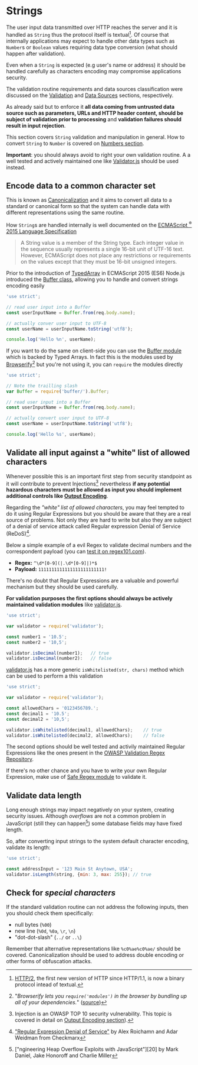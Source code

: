 # Strings

The user input data transmitted over HTTP reaches the server and it is handled
as `String` thus the protocol itself is textual[^1].
Of course that internally applications may expect to handle other data types
such as `Number`s or `Boolean` values requiring data type conversion (what
should happen after validation).

Even when a `String` is expected (e.g user's name or address) it should be
handled carefully as characters encoding may compromise applications security.

The validation routine requirements and data sources classification were
discussed on the [Validation][2] and [Data Sources][3] sections, respectively.

As already said but to enforce it **all data coming from untrusted data source
such as parameters, URLs and HTTP header content, should be subject of
validation prior to processing** and **validation failures should result in
input rejection**.

This section covers `String` validation and manipulation in general. How to
convert `String` to `Number` is covered on [Numbers section][4].

**Important**: you should always avoid to right your own validation routine. A
a well tested and actively maintained one like [Validator.js][5] should be used
instead.

## Encode data to a common character set

This is known as [Canonicalization][6] and it aims to convert all data to a
standard or canonical form so that the system can handle data with different
representations using the same routine.

How `String`s are handled internally is well documented on the [ECMAScript
<sup>&reg;</sup> 2015 Language Specification][7]

> A String value is a member of the String type. Each integer value in the
> sequence usually represents a single 16-bit unit of UTF-16 text. However,
> ECMAScript does not place any restrictions or requirements on the values
> except that they must be 16-bit unsigned integers.

Prior to the introduction of [TypedArray][8] in ECMAScript 2015 (ES6) Node.js
introduced the [Buffer class][9], allowing you to handle and convert strings
encoding easily

```javascript
'use strict';

// read user input into a Buffer
const userInputName = Buffer.from(req.body.name);

// actually conver user input to UTF-8
const userName = userInputName.toString('utf8');

console.log('Hello %n', userName);
```

If you want to do the same on client-side you can use the [Buffer module][10]
which is backed by Typed Arrays. In fact this is the modules used by
[Browserify][11][^2] but you're not using it, you can `require` the modules
directly

```javascript
'use strict';

// Note the trailling slash
var Buffer = require('buffer/').Buffer;

// read user input into a Buffer
const userInputName = Buffer.from(req.body.name);

// actually convert user input to UTF-8
const userName = userInputName.toString('utf8');

console.log('Hello %s', userName);
```

## Validate all input against a "white" list of allowed characters

Whenever possible this is an important first step from security standpoint as
it will contribute to prevent Injections[^3] nevertheless **if any potential
hazardous characters must be allowed as input you should implement additional
controls like [Output Encoding][13]**.

Regarding the _"white" list of allowed characters_, you may feel tempted to do
it using Regular Expressions but you should be aware that they are a real
source of problems. Not only they are hard to write but also they are subject
of a denial of service attack called Regular expression Denial of Service
(ReDoS)[^4].

Below a simple example of a evil Regex to validate decimal numbers and the
correspondent payload (you can [test it on regex101.com][16]).

* **Regex:** `^\d*[0-9](|.\d*[0-9]|)*$`
* **Payload:** `1111111111111111111111111!`

There's no doubt that Regular Expressions are a valuable and powerful
mechanism but they should be used carefully.

**For validation purposes the first options should always be actively
maintained validation modules** like [validator.js][17].

```javascript
'use strict';

var validator = require('validator');

const number1 = '10.5';
const number2 = '10,5';

validator.isDecimal(number1);   // true
validator.isDecimal(number2):   // false
```

[validator.js][17] has a more generic `isWhitelisted(str, chars)` method which
can be used to perform a this validation

```javascript
'use strict';

var validator = require('validator');

const allowedChars = '0123456789.';
const decimal1 = '10.5';
const decimal2 = '10,5';

validator.isWhitelisted(decimal1, allowedChars);    // true
validator.isWhitelisted(decimal2, allowedChars);    // false
```

The second options should be well tested and activily maintained Regular
Expressions like the ones present in the
[OWASP Validation Regex Repository][18].

If there's no other chance and you have to write your own Regular Expression,
make use of [Safe Regex module][19] to validate it.

## Validate data length

Long enough strings may impact negatively on your system, creating security
issues. Although _overflows_ are not a common problem in JavaScript (still they
can happen[^5]) some database fields may have fixed length.

So, after converting input strings to the system default character encoding,
validate its length:

```javascript
'use strict';

const addressInput = '123 Main St Anytown, USA';
validator.isLength(string, {min: 3, max: 255}); // true
```

## Check for _special characters_

If the standard validation routine can not address the following inputs, then
you should check them specifically:

* null bytes (`%00`)
* new line (`%0d`, `%0a`, `\r`, `\n`)
* "dot-dot-slash" (`../` or `..\`)

Remember that alternative representations like `%c0%ae%c0%ae/` should be
covered. Canonicalization should be used to address double encoding or other
forms of obfuscation attacks.

[^1]: [HTTP/2][1], the first new version of HTTP since HTTP/1.1, is now a binary protocol intead of textual.
[^2]: "_Browserify lets you `require('modules')` in the browser by bundling up all of your dependencies._" ([source][11])
[^3]: Injection is an OWASP TOP 10 security vulnerability. This topic is covered in detail on [Output Encoding section][13]).
[^4]: ["Regular Expression Denial of Service"][15] by Alex Roichamn and Adar Weidman from Checkmarx
[^5]: ["ngineering Heap Overflow Exploits with JavaScript"][20] by Mark Daniel, Jake Honoroff and Charlie Miller

[1]: https://en.wikipedia.org/wiki/HTTP/2
[2]: ./../validation.md
[3]: ./../data-sources.md
[4]: ./numbers.md
[5]: https://github.com/chriso/validator.js
[6]: https://en.wikipedia.org/wiki/Canonicalization
[7]: http://www.ecma-international.org/ecma-262/6.0/#sec-terms-and-definitions-string-value
[8]: http://www.ecma-international.org/ecma-262/6.0/#sec-typedarray-objects
[9]: https://nodejs.org/dist/latest-v6.x/docs/api/buffer.html#buffer_buffer
[10]: https://www.npmjs.com/package/buffer
[11]: http://browserify.org/
[12]: https://www.owasp.org/index.php/Top_10_2017-A1-Injection
[13]: ../../output-encoding/README.md
[14]: http://www.regular-expressions.info/
[15]: https://www.checkmarx.com/wp-content/uploads/2015/03/ReDoS-Attacks.pdf
[16]: https://regex101.com/r/7192zY/1
[17]: https://github.com/chriso/validator.js
[18]: https://www.owasp.org/index.php/OWASP_Validation_Regex_Repository
[19]: https://www.npmjs.com/package/safe-regex
